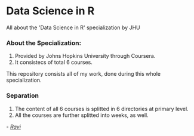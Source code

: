 # Data Science in R
All about the 'Data Science in R' specialization by JHU

### About the Specialization:
1. Provided by Johns Hopkins University through Coursera.
2. It consistecs of total 6 courses.

This repository consists all of my work, done during this whole specialization.

### Separation
1. The content of all 6 courses is splitted in 6 directories at primary level.
2. All the courses are further splitted into weeks, as well.

\- [_Ravi_]( https://raviprakashravi.cf/ )
